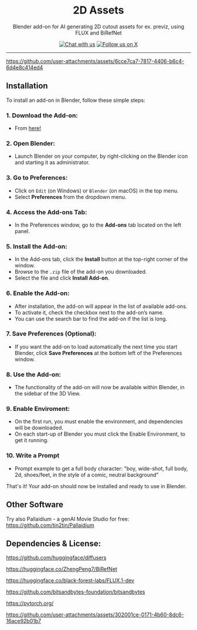 <h1 align="center">2D Assets</h1>

<p align="center">Blender add-on for AI generating 2D cutout assets for ex. previz, using FLUX and BiRefNet</p>

<p align="center">
    <a href="https://discord.gg/HMYpnPzbTm"><img src="https://img.shields.io/badge/Chat%20with%20us%20on%20Discord--blue?style=social&logo=discord" alt="Chat with us" title="Chat with us"></a>
    <a href="https://twitter.com/tintwotin"><img src="https://img.shields.io/twitter/follow/tintwotin" alt="Follow us on X" title="Follow us on X"></a>
<p>

<hr>

https://github.com/user-attachments/assets/6cce7ca7-7817-4406-b6c4-6d4e8c414ed4

## Installation

To install an add-on in Blender, follow these simple steps:

### 1. **Download the Add-on:**
   - From [here!](https://github.com/tin2tin/2D_Billboard_People/archive/refs/heads/main.zip)

### 2. **Open Blender:**
   - Launch Blender on your computer, by right-clicking on the Blender icon and starting it as administrator.

### 3. **Go to Preferences:**
   - Click on `Edit` (on Windows) or `Blender` (on macOS) in the top menu.
   - Select **Preferences** from the dropdown menu.

### 4. **Access the Add-ons Tab:**
   - In the Preferences window, go to the **Add-ons** tab located on the left panel.

### 5. **Install the Add-on:**
   - In the Add-ons tab, click the **Install** button at the top-right corner of the window.
   - Browse to the `.zip` file of the add-on you downloaded.
   - Select the file and click **Install Add-on**.

### 6. **Enable the Add-on:**
   - After installation, the add-on will appear in the list of available add-ons.
   - To activate it, check the checkbox next to the add-on’s name.
   - You can use the search bar to find the add-on if the list is long.

### 7. **Save Preferences (Optional):**
   - If you want the add-on to load automatically the next time you start Blender, click **Save Preferences** at the bottom left of the Preferences window.

### 8. **Use the Add-on:**
   - The functionality of the add-on will now be available within Blender, in the sidebar of the 3D View.

### 9. **Enable Enviroment:**
- On the first run, you must enable the environment, and dependencies will be downloaded.
- On each start-up of Blender you must click the Enable Environment, to get it running.

### 10. **Write a Prompt**
- Prompt example to get a full body character: "boy, wide-shot, full body, 2d, shoes/feet, in the style of a comic, neutral background"

That's it! Your add-on should now be installed and ready to use in Blender.

## Other Software
Try also Pallaidium - a genAI Movie Studio for free: https://github.com/tin2tin/Pallaidium

## Dependencies & License:

https://github.com/huggingface/diffusers

https://huggingface.co/ZhengPeng7/BiRefNet

https://huggingface.co/black-forest-labs/FLUX.1-dev

https://github.com/bitsandbytes-foundation/bitsandbytes

https://pytorch.org/



https://github.com/user-attachments/assets/302001ce-0171-4b60-8dc6-16ace92b01b7


